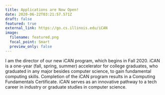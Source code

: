 ```yaml
---
title: Applications are Now Open!
date: 2020-06-22T03:21:57.571Z
draft: false
featured: true
external_link: https://go.cs.illinois.edu/iCAN
image:
  filename: featured.png
  focal_point: Smart
  preview_only: false
---
```

I am the director of our new iCAN program, which begins in Fall 2020. iCAN is a one-year (fall, spring, summer) accelerator for college graduates, who graduated in any major besides computer science, to gain fundamental computing skills. Completion of the iCAN program results in a Computing Fundamentals Certificate. iCAN serves as an innovative pathway to a tech career in industry or graduate studies in computer science.